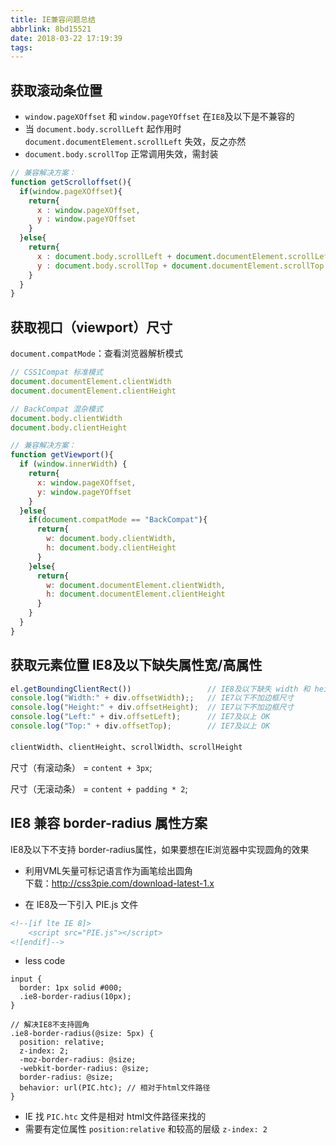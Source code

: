 ```yaml
---
title: IE兼容问题总结
abbrlink: 8bd15521
date: 2018-03-22 17:19:39
tags:
---
```


## 获取滚动条位置
- `window.pageXOffset` 和 `window.pageYOffset` 在`IE8`及以下是不兼容的
- 当 `document.body.scrollLeft` 起作用时 `document.documentElement.scrollLeft` 失效，反之亦然
- `document.body.scrollTop` 正常调用失效，需封装
```javascript
// 兼容解决方案：
function getScrolloffset(){
  if(window.pageXOffset){
    return{
      x : window.pageXOffset,
      y : window.pageYOffset
    }
  }else{
    return{
      x : document.body.scrollLeft + document.documentElement.scrollLeft,
      y : document.body.scrollTop + document.documentElement.scrollTop
    }
  }
}
```

## 获取视口（viewport）尺寸
`document.compatMode`：查看浏览器解析模式
```javascript
// CSS1Compat 标准模式
document.documentElement.clientWidth
document.documentElement.clientHeight

// BackCompat 混杂模式
document.body.clientWidth
document.body.clientHeight
```
```javascript
// 兼容解决方案：
function getViewport(){
  if (window.innerWidth) {
    return{
      x: window.pageXOffset,
      y: window.pageYOffset
    }
  }else{
    if(document.compatMode == "BackCompat"){
      return{
        w: document.body.clientWidth,
        h: document.body.clientHeight
      }
    }else{
      return{
        w: document.documentElement.clientWidth,
        h: document.documentElement.clientHeight
      }
    }
  }
}
```
## 获取元素位置 IE8及以下缺失属性宽/高属性
```javascript
el.getBoundingClientRect())                 // IE8及以下缺失 width 和 height 属性
console.log("Width:" + div.offsetWidth);;   // IE7以下不加边框尺寸
console.log("Height:" + div.offsetHeight);  // IE7以下不加边框尺寸
console.log("Left:" + div.offsetLeft);      // IE7及以上 OK
console.log("Top:" + div.offsetTop);        // IE7及以上 OK
```
`clientWidth`、`clientHeight`、`scrollWidth`、`scrollHeight`

尺寸（有滚动条） = `content + 3px`;

尺寸（无滚动条） = `content + padding * 2`;

## IE8 兼容 border-radius 属性方案
IE8及以下不支持 border-radius属性，如果要想在IE浏览器中实现圆角的效果

- 利用VML矢量可标记语言作为画笔绘出圆角  
下载：http://css3pie.com/download-latest-1.x

- 在 IE8及一下引入 PIE.js 文件
```html
<!--[if lte IE 8]>
	<script src="PIE.js"></script>
<![endif]-->
```
- less code
```less
input {
  border: 1px solid #000;
  .ie8-border-radius(10px);
}

// 解决IE8不支持圆角
.ie8-border-radius(@size: 5px) {
  position: relative;
  z-index: 2;
  -moz-border-radius: @size;
  -webkit-border-radius: @size;
  border-radius: @size;
  behavior: url(PIC.htc); // 相对于html文件路径
}
```
- IE 找 `PIC.htc` 文件是相对 html文件路径来找的
- 需要有定位属性 `position:relative` 和较高的层级 `z-index: 2`
